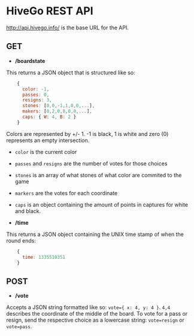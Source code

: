 HiveGo REST API
===========

http://api.hivego.info/ is the base URL for the API.


GET
-------
- **/boardstate**


This returns a JSON object that is structured like so:


```javascript
    {
      color: -1,
      passes: 0,
      resigns: 3,
      stones: [0,0,-1,1,0,0,...],
      makers: [0,2,0,8,0,0,...],
      caps: { W: 4, B: 2 }
    }
```


Colors are represented by +/- 1. -1 is black, 1 is white and zero (0) represents an empty intersection.
  - `color` is the current color
  - `passes` and `resigns` are the number of votes for those choices
  - `stones` is an array of what stones of what color are commited to the game
  - `markers` are the votes for each coordinate
  - `caps` is an object containing the amount of points in captures for white and black.


- **/time**


This returns a JSON object containing the UNIX time stamp of when the round ends:


```javascript
    {
      time: 1335510351
    }
```

POST
------
- **/vote**


Accepts a JSON string formatted like so: `vote={ x: 4, y: 4 }`. 
`4,4` describes the coordinate of the middle of the board. To vote for a pass or resign, send the respective
choice as a lowercase string: `vote=resign` or `vote=pass`.
